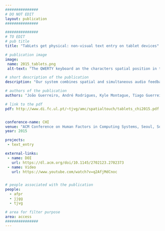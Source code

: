 ```yaml
---
###############
# DO NOT EDIT
layout: publication
###############

###############
# TO EDIT
# pub title
title: "TabLets get physical: non-visual text entry on tablet devices"

# publication image
image:
 name: 2015_tablets.png
 alt-text: "The QWERTY keyboard an the characters spatial position in the 3d audio space. Characters are given an audio spatial position accordingly to their location on the keyboard. They are grouped according to the vertical columns of the keyboard (e.g. Q and A; then W, S and Z), resulting in 10 different spatial locations separated by 20º. For example A is heard on the far left (180º) while N is heard more on the right side (60º) allowing for simultaneous speech signals." # provide a short description for the image #a11y

# short description of the publication
description: "Our system combines spatial and simultaneous audio feedback with multitouch selection techniques to mimic traditional two-hand keyboard interaction. SpatialTouch enables blind users to rest their idle hand on a key (e.g. F or J), while simultaneously exploring the keyboard with their active hand and receiving auditory feedback about the character location."

# authors of the publication
authors: "João Guerreiro, André Rodrigues, Kyle Montague, Tiago Guerreiro, Hugo Nicolau, Daniel Gonçalves"

# link to the pdf
pdf: http://www.di.fc.ul.pt/~tjvg/amc/spatialtouch/tablets_chi2015.pdf


conference-name: CHI
venue: "ACM Conference on Human Factors in Computing Systems, Seoul, South Korea, April, 2015"
year: 2015

projects:
 - text_entry

external-links:
 - name: DOI
   url: https://dl.acm.org/doi/10.1145/2702123.2702373
 - name: Video
   url: https://www.youtube.com/watch?v=q2AfjMdCnoc


# people associated with the publication
people:
  - afpr
  - jjgg
  - tjvg

# area for filter purpose
area: access
###############
---
```

